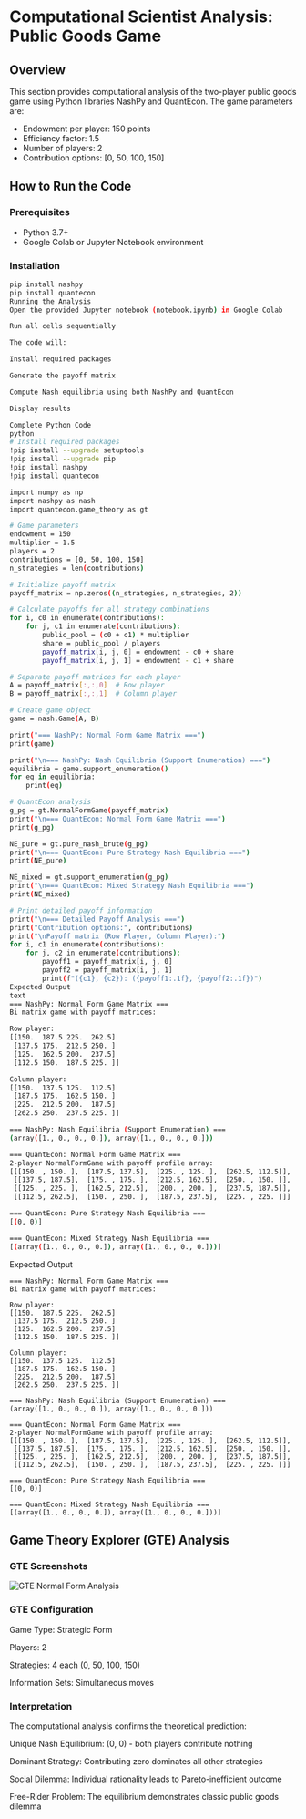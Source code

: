 # Computational Scientist Analysis: Public Goods Game

## Overview

This section provides computational analysis of the two-player public goods game using Python libraries NashPy and QuantEcon. The game parameters are:
- Endowment per player: 150 points
- Efficiency factor: 1.5
- Number of players: 2
- Contribution options: [0, 50, 100, 150]

## How to Run the Code

### Prerequisites
- Python 3.7+
- Google Colab or Jupyter Notebook environment

### Installation
```bash
pip install nashpy
pip install quantecon
Running the Analysis
Open the provided Jupyter notebook (notebook.ipynb) in Google Colab

Run all cells sequentially

The code will:

Install required packages

Generate the payoff matrix

Compute Nash equilibria using both NashPy and QuantEcon

Display results

Complete Python Code
python
# Install required packages
!pip install --upgrade setuptools
!pip install --upgrade pip
!pip install nashpy
!pip install quantecon

import numpy as np
import nashpy as nash
import quantecon.game_theory as gt

# Game parameters
endowment = 150
multiplier = 1.5
players = 2
contributions = [0, 50, 100, 150]
n_strategies = len(contributions)

# Initialize payoff matrix
payoff_matrix = np.zeros((n_strategies, n_strategies, 2))

# Calculate payoffs for all strategy combinations
for i, c0 in enumerate(contributions):
    for j, c1 in enumerate(contributions):
        public_pool = (c0 + c1) * multiplier
        share = public_pool / players
        payoff_matrix[i, j, 0] = endowment - c0 + share
        payoff_matrix[i, j, 1] = endowment - c1 + share

# Separate payoff matrices for each player
A = payoff_matrix[:,:,0]  # Row player
B = payoff_matrix[:,:,1]  # Column player

# Create game object
game = nash.Game(A, B)

print("=== NashPy: Normal Form Game Matrix ===")
print(game)

print("\n=== NashPy: Nash Equilibria (Support Enumeration) ===")
equilibria = game.support_enumeration()
for eq in equilibria:
    print(eq)

# QuantEcon analysis
g_pg = gt.NormalFormGame(payoff_matrix)
print("\n=== QuantEcon: Normal Form Game Matrix ===")
print(g_pg)

NE_pure = gt.pure_nash_brute(g_pg)
print("\n=== QuantEcon: Pure Strategy Nash Equilibria ===")
print(NE_pure)

NE_mixed = gt.support_enumeration(g_pg)
print("\n=== QuantEcon: Mixed Strategy Nash Equilibria ===")
print(NE_mixed)

# Print detailed payoff information
print("\n=== Detailed Payoff Analysis ===")
print("Contribution options:", contributions)
print("\nPayoff matrix (Row Player, Column Player):")
for i, c1 in enumerate(contributions):
    for j, c2 in enumerate(contributions):
        payoff1 = payoff_matrix[i, j, 0]
        payoff2 = payoff_matrix[i, j, 1]
        print(f"({c1}, {c2}): ({payoff1:.1f}, {payoff2:.1f})")
Expected Output
text
=== NashPy: Normal Form Game Matrix ===
Bi matrix game with payoff matrices:

Row player:
[[150.  187.5 225.  262.5]
 [137.5 175.  212.5 250. ]
 [125.  162.5 200.  237.5]
 [112.5 150.  187.5 225. ]]

Column player:
[[150.  137.5 125.  112.5]
 [187.5 175.  162.5 150. ]
 [225.  212.5 200.  187.5]
 [262.5 250.  237.5 225. ]]

=== NashPy: Nash Equilibria (Support Enumeration) ===
(array([1., 0., 0., 0.]), array([1., 0., 0., 0.]))

=== QuantEcon: Normal Form Game Matrix ===
2-player NormalFormGame with payoff profile array:
[[[150. , 150. ],  [187.5, 137.5],  [225. , 125. ],  [262.5, 112.5]],
 [[137.5, 187.5],  [175. , 175. ],  [212.5, 162.5],  [250. , 150. ]],
 [[125. , 225. ],  [162.5, 212.5],  [200. , 200. ],  [237.5, 187.5]],
 [[112.5, 262.5],  [150. , 250. ],  [187.5, 237.5],  [225. , 225. ]]]

=== QuantEcon: Pure Strategy Nash Equilibria ===
[(0, 0)]

=== QuantEcon: Mixed Strategy Nash Equilibria ===
[(array([1., 0., 0., 0.]), array([1., 0., 0., 0.]))]
```
Expected Output
```text
=== NashPy: Normal Form Game Matrix ===
Bi matrix game with payoff matrices:

Row player:
[[150.  187.5 225.  262.5]
 [137.5 175.  212.5 250. ]
 [125.  162.5 200.  237.5]
 [112.5 150.  187.5 225. ]]

Column player:
[[150.  137.5 125.  112.5]
 [187.5 175.  162.5 150. ]
 [225.  212.5 200.  187.5]
 [262.5 250.  237.5 225. ]]

=== NashPy: Nash Equilibria (Support Enumeration) ===
(array([1., 0., 0., 0.]), array([1., 0., 0., 0.]))

=== QuantEcon: Normal Form Game Matrix ===
2-player NormalFormGame with payoff profile array:
[[[150. , 150. ],  [187.5, 137.5],  [225. , 125. ],  [262.5, 112.5]],
 [[137.5, 187.5],  [175. , 175. ],  [212.5, 162.5],  [250. , 150. ]],
 [[125. , 225. ],  [162.5, 212.5],  [200. , 200. ],  [237.5, 187.5]],
 [[112.5, 262.5],  [150. , 250. ],  [187.5, 237.5],  [225. , 225. ]]]

=== QuantEcon: Pure Strategy Nash Equilibria ===
[(0, 0)]

=== QuantEcon: Mixed Strategy Nash Equilibria ===
[(array([1., 0., 0., 0.]), array([1., 0., 0., 0.]))]
```
## Game Theory Explorer (GTE) Analysis

### GTE Screenshots
![GTE Normal Form Analysis](".\GTE.png")

### GTE Configuration
Game Type: Strategic Form

Players: 2

Strategies: 4 each (0, 50, 100, 150)

Information Sets: Simultaneous moves

### Interpretation
The computational analysis confirms the theoretical prediction:

Unique Nash Equilibrium: (0, 0) - both players contribute nothing

Dominant Strategy: Contributing zero dominates all other strategies

Social Dilemma: Individual rationality leads to Pareto-inefficient outcome

Free-Rider Problem: The equilibrium demonstrates classic public goods dilemma
